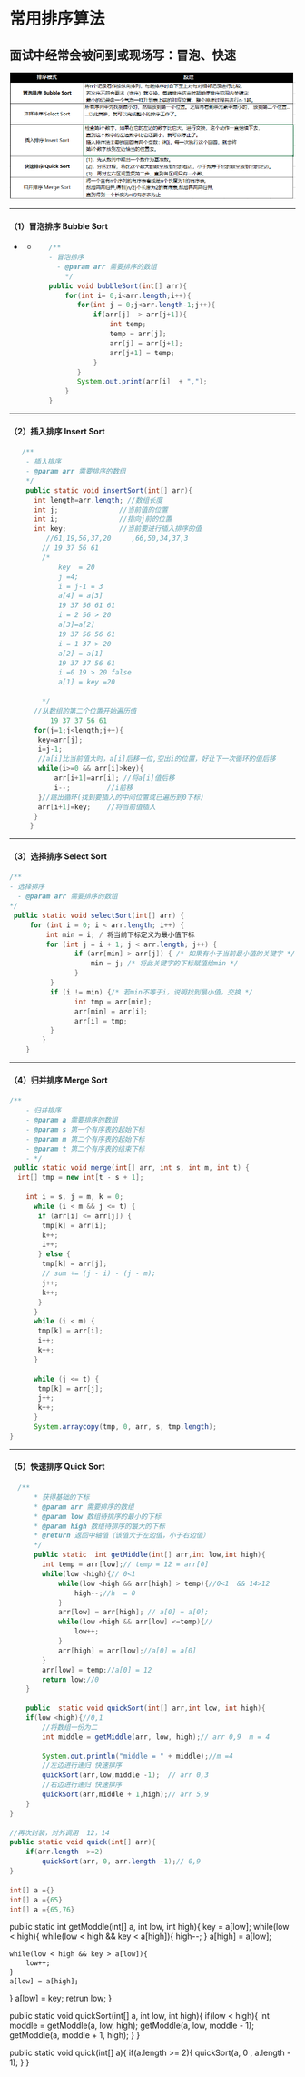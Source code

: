 # 常用排序算法


## 面试中经常会被问到或现场写：冒泡、快速



![](img\1.png)

----------

#### （1）冒泡排序 Bubble Sort
  * * ```java
         /**
         - 冒泡排序
           - @param arr 需要排序的数组 
             */
         public void bubbleSort(int[] arr){ 
             for(int i= 0;i<arr.length;i++){
             	for(int j = 0;j<arr.length-1;j++){
             		if(arr[j]  > arr[j+1]){
             			int temp;
             			temp = arr[j];
             			arr[j] = arr[j+1];
             			arr[j+1] = temp;
             		}				 
             	}
             	System.out.print(arr[i]  + ",");
             }
         }
       ```

----------

#### （2）插入排序 Insert Sort  
```java
   /**
	- 插入排序
    - @param arr 需要排序的数组 
    */
    public static void insertSort(int[] arr){  
      int length=arr.length; //数组长度  
      int j;               //当前值的位置  
      int i;               //指向j前的位置  
      int key;             //当前要进行插入排序的值  
         //61,19,56,37,20     ,66,50,34,37,3
        // 19 37 56 61 
        /*
        	key  = 20
        	j =4;
        	i = j-1 = 3
        	a[4] = a[3]
        	19 37 56 61 61
        	i = 2 56 > 20
        	a[3]=a[2]
        	19 37 56 56 61
        	i = 1 37 > 20
        	a[2] = a[1]
        	19 37 37 56 61
        	i =0 19 > 20 false
        	a[1] = key =20
        	
        */
      //从数组的第二个位置开始遍历值  
          19 37 37 56 61
      for(j=1;j<length;j++){  
       key=arr[j];  
       i=j-1;  
       //a[i]比当前值大时，a[i]后移一位,空出i的位置，好让下一次循环的值后移  
       while(i>=0 && arr[i]>key){  
           arr[i+1]=arr[i]; //将a[i]值后移  
           i--;         //i前移  
       }//跳出循环(找到要插入的中间位置或已遍历到0下标)  
       arr[i+1]=key;    //将当前值插入  
      }  
     }  
```

----------

#### （3）选择排序 Select Sort   
```java
/**
- 选择排序
  - @param arr 需要排序的数组 
*/
 public static void selectSort(int[] arr) { 
     for (int i = 0; i < arr.length; i++) {  
         int min = i; / 将当前下标定义为最小值下标 
  		 for (int j = i + 1; j < arr.length; j++) {  
                if (arr[min] > arr[j]) { /* 如果有小于当前最小值的关键字 */  
                    min = j; /* 将此关键字的下标赋值给min */  
                }  
          }  
          if (i != min) {/* 若min不等于i，说明找到最小值，交换 */  
                int tmp = arr[min];  
                arr[min] = arr[i];  
                arr[i] = tmp;  
          }  
        }  
    }  
```

----------

#### （4）归并排序 Merge Sort 	
```java
/**
	- 归并排序 
    - @param a 需要排序的数组
    - @param s 第一个有序表的起始下标 
    - @param m 第二个有序表的起始下标 
    - @param t 第二个有序表的结束下标 
    - */  
 public static void merge(int[] arr, int s, int m, int t) {  
  int[] tmp = new int[t - s + 1];  

    int i = s, j = m, k = 0;  
	  while (i < m && j <= t) {  
	   if (arr[i] <= arr[j]) {  
	    tmp[k] = arr[i];  
	    k++;  
	    i++;  
	   } else {  
	    tmp[k] = arr[j];  
	    // sum += (j - i) - (j - m);  
	    j++;  
	    k++;  
	   }  
	  }  
	  while (i < m) {  
	   tmp[k] = arr[i];  
	   i++;  
	   k++;  
	  }  
	  
	  while (j <= t) {  
	   tmp[k] = arr[j];  
	   j++;  
	   k++;  
	  }  	  
	  System.arraycopy(tmp, 0, arr, s, tmp.length);  
} 
```

----------

#### （5）快速排序 Quick Sort

```java
  /**
	  * 获得基础的下标
	  * @param arr 需要排序的数组
	  * @param low 数组待排序的最小的下标
	  * @param high 数组待排序的最大的下标
	  * @return 返回中轴值（该值大于左边值，小于右边值）
	  */
	  public static  int getMiddle(int[] arr,int low,int high){
        int temp = arr[low];// temp = 12 = arr[0]
        while(low <high){// 0<1
            while(low <high && arr[high] > temp){//0<1  && 14>12
                high--;//h  = 0
            }
            arr[low] = arr[high]; // a[0] = a[0];
            while(low <high && arr[low] <=temp){//
                low++;
            }
            arr[high] = arr[low];//a[0] = a[0]
        }
        arr[low] = temp;//a[0] = 12
        return low;//0
    } 

    public  static void quickSort(int[] arr,int low, int high){
    if(low <high){//0,1
        //将数组一份为二
        int middle = getMiddle(arr, low, high);// arr 0,9  m = 4

        System.out.println("middle = " + middle);//m =4
        //左边进行递归 快速排序
        quickSort(arr,low,middle -1);  // arr 0,3
        //右边进行递归 快速排序
        quickSort(arr,middle + 1,high);// arr 5,9
    }
}

//再次封装，对外调用  12，14
public static void quick(int[] arr){
    if(arr.length  >=2)
        quickSort(arr, 0, arr.length -1);// 0,9
}

int[] a ={}
int[] a ={65}
int[] a ={65,76}

```



public static int getModdle(int[] a, int low, int high){
  key = a[low];
  while(low < high){
    while(low < high && key < a[high]){
        high--;
    }
    a[high] = a[low];

    while(low < high && key > a[low]){
        low++;
    }
    a[low] = a[high];
  }
  a[low] = key;
  retrun low;
}

public static void quickSort(int[] a, int low, int high){
  if(low < high){
      int moddle = getModdle(a, low, high);
      getModdle(a, low, moddle - 1);
      getModdle(a, moddle + 1, high);
  }
}


public static void quick(int[] a){
  if(a.length >= 2){
      quickSort(a, 0 , a.length - 1);
  }
}